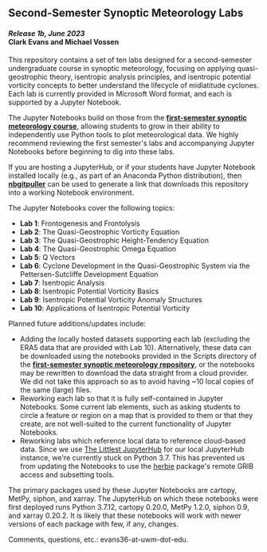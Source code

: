 <h2>Second-Semester Synoptic Meteorology Labs</h2>
<h4><i>Release 1b, June 2023</i><br>Clark Evans and Michael Vossen</h4>

This repository contains a set of ten labs designed for a second-semester undergraduate course in synoptic meteorology, focusing on applying quasi-geostrophic theory, isentropic analysis principles, and isentropic potential vorticity concepts to better understand the lifecycle of midlatitude cyclones. Each lab is currently provided in Microsoft Word format, and each is supported by a Jupyter Notebook. 

The Jupyter Notebooks build on those from the <a href="https://github.com/evans36/SynopticMet1/"><b>first-semester synoptic meteorology course</b></a>, allowing students to grow in their ability to independently use Python tools to plot meteorological data. We highly recommend reviewing the first semester's labs and accompanying Jupyter Notebooks before beginning to dig into these labs.

If you are hosting a JupyterHub, or if your students have Jupyter Notebook installed locally (e.g., as part of an Anaconda Python distribution), then <a href="https://github.com/jupyterhub/nbgitpuller" target="_blank"><b>nbgitpuller</b></a> can be used to generate a link that downloads this repository into a working Notebook environment.

The Jupyter Notebooks cover the following topics:
<ul>
  <li><b>Lab 1</b>: Frontogenesis and Frontolysis</li>
  <li><b>Lab 2</b>: The Quasi-Geostrophic Vorticity Equation</li>
  <li><b>Lab 3</b>: The Quasi-Geostrophic Height-Tendency Equation</li>
  <li><b>Lab 4</b>: The Quasi-Geostrophic Omega Equation</li>
  <li><b>Lab 5</b>: Q Vectors</li>
  <li><b>Lab 6</b>: Cyclone Development in the Quasi-Geostrophic System via the Pettersen-Sutcliffe Development Equation</li>
  <li><b>Lab 7</b>: Isentropic Analysis</li>
  <li><b>Lab 8</b>: Isentropic Potential Vorticity Basics</li>
  <li><b>Lab 9</b>: Isentropic Potential Vorticity Anomaly Structures</li>
  <li><b>Lab 10</b>: Applications of Isentropic Potential Vorticity</li>
</ul>

Planned future additions/updates include:
<ul>
  <li>Adding the locally hosted datasets supporting each lab (excluding the ERA5 data that are provided with Lab 10). Alternatively, these data can be downloaded using the notebooks provided in the Scripts directory of the <a href="https://github.com/evans36/SynopticMet1/Scripts/"><b>first-semester synoptic meteorology repository</b></a>, or the notebooks may be rewritten to download the data straight from a cloud provider. We did not take this approach so as to avoid having ~10 local copies of the same (large) files.
  <li>Reworking each lab so that it is fully self-contained in Jupyter Notebooks. Some current lab elements, such as asking students to circle a feature or region on a map that is provided to them or that they create, are not well-suited to the current functionality of Jupyter Notebooks.</li>
  <li>Reworking labs which reference local data to reference cloud-based data. Since we use <a href="https://tljh.jupyter.org/en/latest/">The Littlest JupyterHub</a> for our local JupyterHub instance, we're currently stuck on Python 3.7. This has prevented us from updating the Notebooks to use the <a href="https://github.com/blaylockbk/Herbie">herbie</a> package's remote GRIB access and subsetting tools.</li>
</ul>

The primary packages used by these Jupyter Notebooks are cartopy, MetPy, siphon, and xarray. The JupyterHub on which these notebooks were first deployed runs Python 3.7.12, cartopy 0.20.0, MetPy 1.2.0, siphon 0.9, and xarray 0.20.2. It is likely that these notebooks will work with newer versions of each package with few, if any, changes.

Comments, questions, etc.: evans36-at-uwm-dot-edu.
